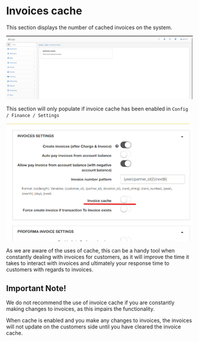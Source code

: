 Invoices cache
 ==========

 This section displays the number of cached invoices on the system.

![Invoice Cache](invoices_cache.png)

This section will only populate if invoice cache has been enabled in  `Config / Finance / Settings`

![Invoice Cache](finance_config.png)

As we are aware of the uses of cache, this can be a handy tool when constantly dealing with invoices for customers, as it will improve the time it takes to interact with invoices and ultimately your response time to customers with regards to invoices.


## Important Note!

We do not recommend the use of invoice cache if you are constantly making changes to invoices, as this impairs the functionality.

When cache is enabled and you make any changes to invoices, the invoices will not update on the customers side until you have cleared the invoice cache.
